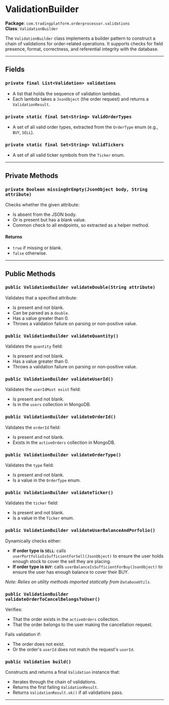 # ValidationBuilder

**Package**: `com.tradingplatform.orderprocessor.validations`  
**Class**: `ValidationBuilder`

The `ValidationBuilder` class implements a builder pattern to construct a chain of validations for order-related operations. It supports checks for field presence, format, correctness, and referential integrity with the database.

---

## Fields

### `private final List<Validation> validations`
- A list that holds the sequence of validation lambdas.
- Each lambda takes a `JsonObject` (the order request) and returns a `ValidationResult`.

### `private static final Set<String> ValidOrderTypes`
- A set of all valid order types, extracted from the `OrderType` enum (e.g., `BUY`, `SELL`).

### `private static final Set<String> ValidTickers`
- A set of all valid ticker symbols from the `Ticker` enum.

---

## Private Methods

### `private Boolean missingOrEmpty(JsonObject body, String attribute)`
Checks whether the given attribute:
- Is absent from the JSON body.
- Or is present but has a blank value.
- Common check to all endpoints, so extracted as a helper method.

#### Returns
- `true` if missing or blank.
- `false` otherwise.

---

## Public Methods

### `public ValidationBuilder validateDouble(String attribute)`
Validates that a specified attribute:
- Is present and not blank.
- Can be parsed as a `double`.
- Has a value greater than 0.
- Throws a validation failure on parsing or non-positive value.

### `public ValidationBuilder validateQuantity()`
Validates the `quantity` field:
- Is present and not blank.
- Has a value greater than 0.
- Throws a validation failure on parsing or non-positive value.

### `public ValidationBuilder validateUserId()`
Validates the `userIdMust exist` field:
- Is present and not blank.
- Is in the `users` collection in MongoDB.

### `public ValidationBuilder validateOrderId()`
Validates the `orderId` field:
- Is present and not blank.
- Exists in the `activeOrders` collection in MongoDB.

### `public ValidationBuilder validateOrderType()`
Validates the `type` field:
- Is present and not blank.
- Is a value in the `OrderType` enum.

### `public ValidationBuilder validateTicker()`
Validates the `ticker` field:
- Is present and not blank.
- Is a value in the `Ticker` enum.

### `public ValidationBuilder validateUserBalanceAndPorfolio()`
Dynamically checks either:
- **If order type is `SELL`**: calls `userPortfolioIsSufficientForSell(JsonObject)` to ensure the user holds enough stock to cover the sell they are placing.
- **If order type is `BUY`**: calls `userBalanceIsSufficientForBuy(JsonObject)` to ensure the user has enough balance to cover their BUY.

*Note: Relies on utility methods imported statically from `DatabaseUtils`.*

### `public ValidationBuilder validateOrderToCancelBelongsToUser()`
Verifies:
- That the order exists in the `activeOrders` collection.
- That the order belongs to the user making the cancellation request.

Fails validation if:
- The order does not exist.
- Or the order's `userId` does not match the request's `userId`. 
### `public Validation build()`
Constructs and returns a final `Validation` instance that:
- Iterates through the chain of validations.
- Returns the first failing `ValidationResult`.
- Returns `ValidationResult.ok()` if all validations pass.

---

